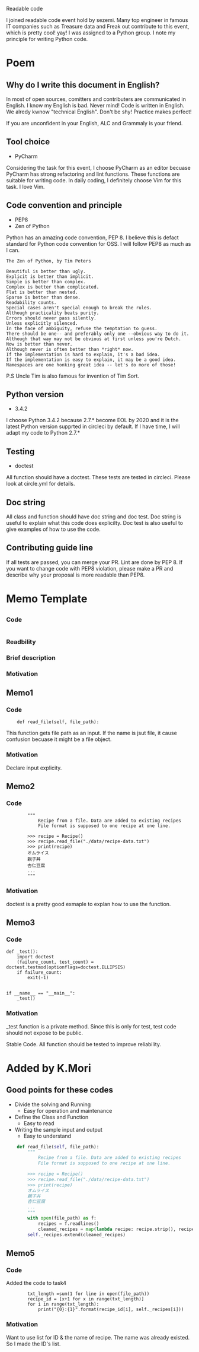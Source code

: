 Readable code

I joined readable code event hold by sezemi. Many top engineer in famous IT companies such as Treasure data and Freak out contribute to this event, which is pretty cool! yay! I was assigned to a Python group. I note my principle for writing Python code.

# Poem
## Why do I write this document in English?
In most of open sources, comitters and contributers are communicated in English. I know my English is bad. Never mind! Code is written in English. We alredy kwnow "technical English". Don't be shy! Practice makes perfect!

If you are unconfident in your English, ALC and Grammaly is your friend.

## Tool choice
* PyCharm

Considering the task for this event, I choose PyCharm as an editor becuase PyCharm has strong refactoring and lint functions. These functions are suitable for writing code. In daily coding, I definitely choose Vim for this task. I love Vim.

## Code convention and principle
* PEP8
* Zen of Python

Python has an amazing code convention, PEP 8. I believe this is defact standard for Python code convention for OSS. I will follow PEP8 as much as I can.

```
The Zen of Python, by Tim Peters

Beautiful is better than ugly.
Explicit is better than implicit.
Simple is better than complex.
Complex is better than complicated.
Flat is better than nested.
Sparse is better than dense.
Readability counts.
Special cases aren't special enough to break the rules.
Although practicality beats purity.
Errors should never pass silently.
Unless explicitly silenced.
In the face of ambiguity, refuse the temptation to guess.
There should be one-- and preferably only one --obvious way to do it.
Although that way may not be obvious at first unless you're Dutch.
Now is better than never.
Although never is often better than *right* now.
If the implementation is hard to explain, it's a bad idea.
If the implementation is easy to explain, it may be a good idea.
Namespaces are one honking great idea -- let's do more of those!
```

P.S
Uncle Tim is also famous for invention of Tim Sort.

## Python version
* 3.4.2

I choose Python 3.4.2 because 2.7.* become EOL by 2020 and it is the latest Python version supprted in circleci by default. If I have time, I will adapt my code to Python 2.7.*

## Testing
* doctest

All function should have a doctest. These tests are tested in circleci. Please look at circle.yml for details.

## Doc string
All class and function should have doc string and doc test. Doc string is useful to explain what this code does explicilty. Doc test is also useful to give examples of how to use the code.

## Contributing guide line
If all tests are passed, you can merge your PR. Lint are done by PEP 8. If you want to change code with PEP8 violation, please make a PR and describe why your proposal is more readable than PEP8.

# Memo Template
##
### Code

```Python

```

### Readbility

### Brief description

### Motivation

## Memo1
### Code
```
    def read_file(self, file_path):
```

This function gets file path as an input. If the name is jsut file, it cause confusion becuase it might be a file object.

### Motivation
Declare input explicity.

## Memo2
### Code
```
        """
            Recipe from a file. Data are added to existing recipes
            File format is supposed to one recipe at one line.

        >>> recipe = Recipe()
        >>> recipe.read_file("./data/recipe-data.txt")
        >>> print(recipe)
        オムライス
        親子丼
        杏仁豆腐
        ...
        """
```


### Motivation
doctest is a pretty good exmaple to explan how to use the function.

## Memo3
### Code
```
def _test():
    import doctest
    (failure_count, test_count) = doctest.testmod(optionflags=doctest.ELLIPSIS)
    if failure_count:
        exit(-1)


if __name__ == "__main__":
    _test()
```

### Motivation
_test function is a private method. Since this is only for test, test code should not expose to be public.

Stable Code. All function should be tested to improve reliability.



# Added by K.Mori

## Good points for these codes
* Divide the solving and Running
    * Easy for operation and maintenance
* Define the Class and Function
    * Easy to read
* Writing the sample input and output
    * Easy to understand
```python
    def read_file(self, file_path):
        """
            Recipe from a file. Data are added to existing recipes
            File format is supposed to one recipe at one line.

        >>> recipe = Recipe()
        >>> recipe.read_file("./data/recipe-data.txt")
        >>> print(recipe)
        オムライス
        親子丼
        杏仁豆腐
        ...
        """
        with open(file_path) as f:
            recipes = f.readlines()
            cleaned_recipes = map(lambda recipe: recipe.strip(), recipes)
        self._recipes.extend(cleaned_recipes)

```


## Memo5
### Code
Added the code to task4
```
        txt_length =sum(1 for line in open(file_path))
        recipe_id = [x+1 for x in range(txt_length)]
        for i in range(txt_length):
            print("{0}:{1}".format(recipe_id[i], self._recipes[i]))
```

### Motivation
Want to use list for ID & the name of recipe.
The name was already existed. So I made the ID's list.